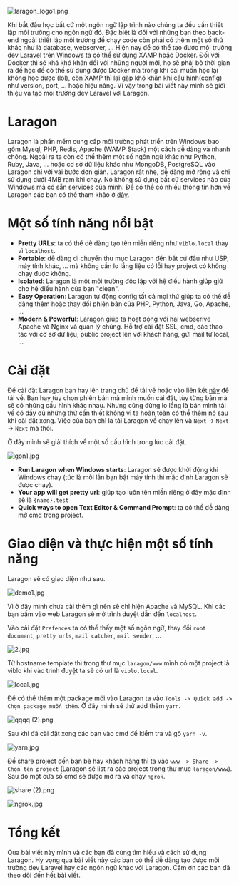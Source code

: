 ![laragon_logo1.png](https://images.viblo.asia/25e32eb1-3b3f-44fe-8d2d-c925a69375f9.png)

Khi bắt đầu học bất cứ một ngôn ngữ lập trình nào chúng ta đều cần thiết lập môi trường cho ngôn ngữ đó. Đặc biệt là đối với những bạn theo back-end ngoài thiết lập môi trường để chạy code còn phải có thêm một số thứ khác như là database, webserver, ... Hiện nay để có thể tạo được môi trường dev Laravel trên Windows ta có thể sử dụng XAMP hoặc Docker. Đối với Docker thì sẽ khá khó khăn đối với những người mới, họ sẽ phải bỏ thời gian ra để học để có thể sử dụng được Docker mà trong khi cái muốn học lại không học được (lol), còn XAMP thì lại gặp khó khăn khi cấu hình(config) như version, port, ... hoặc hiệu năng. Vì vậy trong bài viết này mình sẽ giới thiệu và tạo môi trường dev Laravel với Laragon.

# Laragon

Laragon là phần mềm cung cấp môi trường phát triển trên Windows bao gồm Mysql, PHP, Redis, Apache (WAMP Stack) một cách dễ dàng và nhanh chóng. Ngoài ra ta còn có thể thêm một số ngôn ngữ khác như Python, Ruby, Java, ... hoặc cơ sở dữ liệu khác như MongoDB, PostgreSQL vào Laragon chỉ với vài bước đơn giản. Laragon rất nhẹ, dễ dàng mở rộng và chỉ sử dụng dưới 4MB ram khi chạy. Nó không sử dụng bất cứ services nào của Windows mà có sẵn services của mình. Để có thể có nhiều thông tin hơn về Laragon các bạn có thể tham khảo ở [đây](https://laragon.org/docs/).

# Một số tính năng nổi bật

* **Pretty URLs**: ta có thể dễ dàng tạo tên miền riêng như `viblo.local` thay vì `localhost`.
* **Portable**: dễ dàng di chuyển thư mục Laragon đến bất cứ đâu như USP, máy tính khác, ... mà không cần lo lắng liệu có lỗi hay project có không chạy được không.
* **Isolated**: Laragon là một môi trường độc lập với hệ điều hành giúp giữ cho hệ điều hành của bạn "clean".
* **Easy Operation**: Laragon tự động config tất cả mọi thứ giúp ta có thể dễ dàng thêm hoặc thay đổi phiên bản của PHP, Python, Java, Go, Apache, ...
* **Modern & Powerful**: Laragon giúp ta hoạt động với hai webserive Apache và Nginx và quản lý chúng. Hỗ trợ cài đặt SSL, cmd, các thao tác với cơ sở dữ liệu, public project lên với khách hàng, gửi mail từ local, ...

# Cài đặt
Để cài đặt Laragon bạn hay lên trang chủ để tải về hoặc vào liên kết [này](https://laragon.org/download/) để tải về. Bạn hay tùy chọn phiên bản mà mình muốn cài đặt, tùy từng bản mà sẽ có những cấu hình khác nhau. Nhưng cũng đừng lo lắng là bản mình tải về có đầy đủ những thứ cần thiết không vì ta hoàn toàn có thể thêm nó sau khi cài đặt xong. Việc của bạn chỉ là tải Laragon về chạy lên và `Next` -> `Next` -> `Next` mà thôi.

Ở đây mình sẽ giải thích về một số cấu hình trong lúc cài đặt.

![gon1.jpg](https://images.viblo.asia/b0f41a2b-9979-479c-a0e8-9b7022954f26.jpg)

* **Run Laragon when Windows starts**: Laragon sẽ được khởi động khi Windows chạy (tức là mỗi lần bạn bật máy tính thì mặc định Laragon sẽ được chạy).
* **Your app will get pretty url**: giúp tạo luôn tên miền riêng ở đây mặc định sẽ là `{name}.test`
* **Quick ways to open Text Editor & Command Prompt**: ta có thể dễ dàng mở cmd trong project.

# Giao diện và thực hiện một số tính năng

Laragon sẽ có giao diện như sau.

![demo1.jpg](https://images.viblo.asia/acf910cf-108e-4e11-86b9-32a6586eb41b.jpg)

Vì ở đây mình chưa cài thêm gì nên sẽ chỉ hiện Apache và MySQL. Khi các bạn bấm vào web Laragon sẽ mở trình duyệt dẫn đến `localhost`.

Vào cài đặt `Prefences` ta có thể thấy một số ngôn ngữ, thay đổi `root document`, `pretty urls`, `mail catcher`, `mail sender`, ...

![2.jpg](https://images.viblo.asia/29697d5b-158d-4bdb-91f6-c7277002fdcb.jpg)

Từ hostname template thì trong thư mục `laragon/www` mình có một project là viblo khi vào trình đuyệt ta sẽ có url là `viblo.local`.

![local.jpg](https://images.viblo.asia/e7ec493a-9967-4539-9b3e-b459faca870e.jpg)

Để có thể thêm một package mới vào Laragon ta vào `Tools -> Quick add -> Chọn package muốn thêm`. Ở đây mình sẽ thử add thêm `yarn`.

![qqqq (2).png](https://images.viblo.asia/6428d827-4ac8-451a-9ce8-bb75b9dcdae8.png)

Sau khi đã cài đặt xong các bạn vào cmd để kiểm tra và gõ `yarn -v`.

![yarn.jpg](https://images.viblo.asia/ba957183-eb75-40fd-a3a5-19d5c0891bd8.jpg)

Để share project đến bạn bè hay khách hàng thì ta vào `www -> Share -> Chọn tên project` (Laragon sẽ list ra các project trong thư mục `laragon/www`). Sau đó một cửa sổ cmd sẽ được mở ra và chạy `ngrok`.

![share (2).png](https://images.viblo.asia/18d45265-fd9f-41a5-b76b-6d14de37d751.png)

![ngrok.jpg](https://images.viblo.asia/fd123fca-b50f-4d7a-8fff-c1a7e0ae692d.jpg)

# Tổng kết

Qua bài viết này mình và các bạn đã cùng tìm hiểu và cách sử dụng Laragon. Hy vọng qua bài viết này các bạn có thể dễ dàng tạo được môi trường dev Laravel hay các ngôn ngữ khác với Laragon. Cảm ơn các bạn đã theo dõi đến hết bài viết.